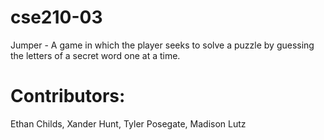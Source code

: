 # cse210-03
Jumper - A game in which the player seeks to solve a puzzle by guessing the letters of a secret word one at a time.

# Contributors:
Ethan Childs, Xander Hunt, Tyler Posegate, Madison Lutz